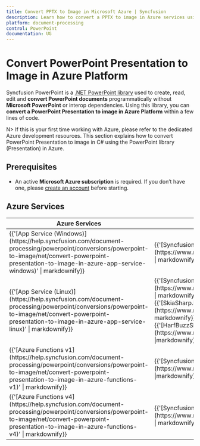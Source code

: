 ```yaml
---
title: Convert PPTX to Image in Microsoft Azure | Syncfusion
description: Learn how to convert a PPTX to image in Azure services using .NET PowerPoint library (Presentation) without Microsoft PowerPoint or interop dependencies.
platform: document-processing
control: PowerPoint
documentation: UG
---
```


# Convert PowerPoint Presentation to Image in Azure Platform 

Syncfusion PowerPoint is a [.NET PowerPoint library](https://www.syncfusion.com/document-processing/powerpoint-framework/net) used to create, read, edit and **convert PowerPoint documents** programmatically without **Microsoft PowerPoint** or interop dependencies. Using this library, you can **convert a PowerPoint Presentation to image in Azure Platform** within a few lines of code.

N> If this is your first time working with Azure, please refer to the dedicated Azure development resources. This section explains how to convert PowerPoint Presentation to image in C# using the PowerPoint library (Presentation) in Azure. 

## Prerequisites 
* An active **Microsoft Azure subscription** is required. If you don’t have one, please [create an account](https://portal.azure.com/#home) before starting.

## Azure Services
<table>
<thead>
<tr>
<th>
Azure Services<br/></th><th>
NuGet packages required<br/></th></tr></thead>
<tr>
<td>
{{'[App Service (Windows)](https://help.syncfusion.com/document-processing/powerpoint/conversions/powerpoint-to-image/net/convert-powerpoint-presentation-to-image-in-azure-app-service-windows)' | markdownify}}
<br/></td><td>
{{'[Syncfusion.PresentationRenderer.Net.Core](https://www.nuget.org/packages/Syncfusion.PresentationRenderer.Net.Core)' | markdownify}}</td></tr>
<tr>
<td>
{{'[App Service (Linux)](https://help.syncfusion.com/document-processing/powerpoint/conversions/powerpoint-to-image/net/convert-powerpoint-presentation-to-image-in-azure-app-service-linux)' | markdownify}}
<br/></td><td>
{{'[Syncfusion.PresentationRenderer.Net.Core](https://www.nuget.org/packages/Syncfusion.PresentationRenderer.Net.Core)' | markdownify}}<br/>
{{'[SkiaSharp.NativeAssets.Linux v2.88.6](https://www.nuget.org/packages/SkiaSharp.NativeAssets.Linux/2.88.6)' | markdownify}}<br/>{{'[HarfBuzzSharp.NativeAssets.Linux v7.3.0](https://www.nuget.org/packages/HarfBuzzSharp.NativeAssets.Linux/7.3.0)' |markdownify}} <br/></td></tr>
<tr>
<td>
{{'[Azure Functions v1](https://help.syncfusion.com/document-processing/powerpoint/conversions/powerpoint-to-image/net/convert-powerpoint-presentation-to-image-in-azure-functions-v1)' | markdownify}}
 <br/></td><td>
{{'[Syncfusion.Presentation.AspNet](https://www.nuget.org/packages/Syncfusion.Presentation.AspNet)' |markdownify}} <br/></td></tr>
<tr>
<td>
{{'[Azure Functions v4](https://help.syncfusion.com/document-processing/powerpoint/conversions/powerpoint-to-image/net/convert-powerpoint-presentation-to-image-in-azure-functions-v4)' | markdownify}}
<br/></td><td>
{{'[Syncfusion.PresentationRenderer.Net.Core](https://www.nuget.org/packages/Syncfusion.PresentationRenderer.Net.Core)' | markdownify }}<br/></td></tr>
</table>
